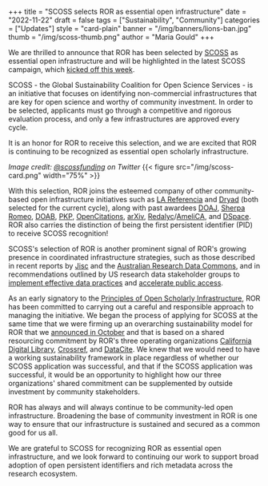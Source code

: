 +++
title = "SCOSS selects ROR as essential open infrastructure"
date = "2022-11-22"
draft = false
tags = ["Sustainability", "Community"]
categories = ["Updates"]
style = "card-plain"
banner = "/img/banners/lions-ban.jpg"
thumb = "/img/scoss-thumb.png"
author = "Maria Gould"
+++

We are thrilled to announce that ROR has been selected by [SCOSS](https://scoss.org) as essential open infrastructure and will be highlighted in the latest SCOSS campaign, which [kicked off this week](https://scoss.org/4thpledgingroundannouncment/).

SCOSS - the Global Sustainability Coalition for Open Science Services - is an initiative that focuses on identifying non-commercial infrastructures that are key for open science and worthy of community investment. In order to be selected, applicants must go through a competitive and rigorous evaluation process, and only a few infrastructures are approved every cycle.

It is an honor for ROR to receive this selection, and we are excited that ROR is continuing to be recognized as essential open scholarly infrastructure.

_Image credit: [@scossfunding](https://twitter.com/scossfunding) on Twitter_
{{< figure src="/img/scoss-card.png" width="75%" >}}

With this selection, ROR joins the esteemed company of other community-based open infrastructure initiatives such as [LA Referencia](https://www.lareferencia.info/en/) and [Dryad](https://datadryad.org/) (both selected for the current cycle), along with past awardees [DOAJ](https://doaj.org/), [Sherpa Romeo](https://v2.sherpa.ac.uk/romeo/), [DOAB](https://www.doabooks.org/), [PKP](https://pkp.sfu.ca/), [OpenCitations](https://opencitations.net/), [arXiv](https://arxiv.org/), [Redalyc](https://www.redalyc.org/)/[AmeliCA](http://amelica.org/), and [DSpace](https://dspace.lyrasis.org/). ROR also carries the distinction of being the first persistent identifier (PID) to receive SCOSS recognition!

SCOSS's selection of ROR is another prominent signal of ROR's growing presence in coordinated infrastructure strategies, such as those described in recent reports by [Jisc](https://research.jiscinvolve.org/wp/2022/07/13/moving-ahead-with-the-uk-national-pid-strategy/) and the [Australian Research Data Commons](https://ardc.edu.au/article/strategic-investment-in-identifiers-could-save-24-million-and-38000-person-days-per-year/), and in recommendations outlined by US research data stakeholder groups to [implement effective data practices](https://www.arl.org/resources/implementing-effective-data-practices-stakeholder-recommendations-for-collaborative-research-support/) and [accelerate public access](https://www.aau.edu/accelerating-public-access-research-data).

As an early signatory to the [Principles of Open Scholarly Infrastructure](/blog/2020-12-16-aligning-ror-with-posi), ROR has been committed to carrying out a careful and responsible approach to managing the initiative. We began the process of applying for SCOSS at the same time that we were firming up an overarching sustainability model for ROR that we [announced in October](/blog/2022-10-10-strengthening-sustainability/) and that is based on a shared resourcing commitment by  ROR's three operating organizations [California Digital Library](https://cdlib.org), [Crossref](https://www.crossref.org), and [DataCite](https://datacite.org). We knew that we would need to have a working sustainability framework in place regardless of whether our SCOSS application was successful, and that if the SCOSS application was successful, it would be an opportunity to highlight how our three organizations' shared commitment can be supplemented by outside investment by community stakeholders.

ROR has always and will always continue to be community-led open infrastructure. Broadening the base of community investment in ROR is one way to ensure that our infrastructure is sustained and secured as a common good for us all.

We are grateful to SCOSS for recognizing ROR as essential open infrastructure, and we look forward to continuing our work to support broad adoption of open persistent identifiers and rich metadata across the research ecosystem.

